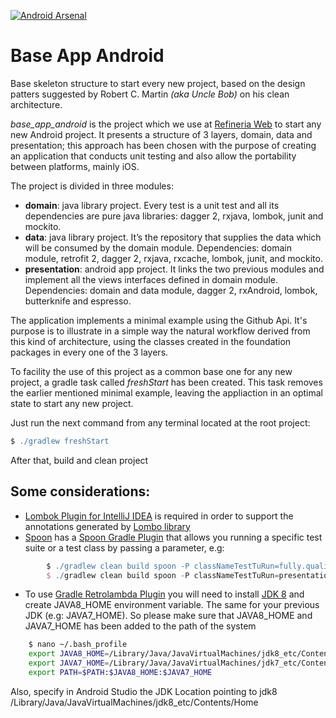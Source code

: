 [![Android Arsenal](https://img.shields.io/badge/Android%20Arsenal-base__app__android-green.svg?style=true)](https://android-arsenal.com/details/1/3040)

Base App Android
================

Base skeleton structure to start every new project, based on the design patters suggested by Robert C. Martin *(aka Uncle Bob)* on his clean architecture.

*base_app_android* is the project which we use at [Refineria Web](http://www.refineriaweb.com/servicios/desarrollo-apps-moviles/) to start any new Android project. It presents a structure of 3 layers, domain, data and presentation; this approach has been chosen with the purpose of creating an application that conducts unit testing and also allow the portability between platforms, mainly iOS.

The project is divided in three modules:
* **domain**: java library project. Every test is a unit test and all its dependencies are pure java libraries: dagger 2, rxjava, lombok, junit and mockito.
* **data**: java library project. It’s the repository that supplies the data which will be consumed by the domain module. Dependencies: domain module, retrofit 2, dagger 2, rxjava, rxcache, lombok, junit, and mockito.
* **presentation**: android app project. It links the two previous modules and implement all the views interfaces defined in domain module. Dependencies: domain and data module, dagger 2, rxAndroid, lombok, butterknife and espresso.

The application implements a minimal example using the Github Api. It's purpose is to illustrate in a simple way the natural workflow derived from this kind of architecture, using the classes created in the foundation packages in every one of the 3 layers. 

To facility the use of this project as a common base one for any new project, a gradle task called *freshStart* has been created. This task removes the earlier mentioned minimal example, leaving the appliaction in an optimal state to start any new project. 

Just run the next command from any terminal located at the root project:

```gradle
$ ./gradlew freshStart
```
After that, build and clean project

## Some considerations:
+ [Lombok Plugin for IntelliJ IDEA](https://github.com/mplushnikov/lombok-intellij-plugin) is required in order to support the annotations generated by [Lombo library](https://github.com/rzwitserloot/lombok)
+ [Spoon](https://github.com/square/spoon) has a [Spoon Gradle Plugin](https://github.com/stanfy/spoon-gradle-plugin) that allows you running a specific test suite or a test class by passing a parameter, e.g:
```gradle
        $ ./gradlew clean build spoon -P classNameTestTuRun=fully.qualified.TestCase
        $ ./gradlew clean build spoon -P classNameTestTuRun=presentation.common.SuiteIntegration
```

+ To use [Gradle Retrolambda Plugin](https://github.com/evant/gradle-retrolambda) you will need to install [JDK 8](http://www.oracle.com/technetwork/java/javase/overview/java8-2100321.html) and create JAVA8_HOME environment variable. The same for your previous JDK (e.g: JAVA7_HOME). So please make sure that JAVA8_HOME and JAVA7_HOME has been added to the path of the system
```bash
    $ nano ~/.bash_profile
	export JAVA8_HOME=/Library/Java/JavaVirtualMachines/jdk8_etc/Contents/Home
	export JAVA7_HOME=/Library/Java/JavaVirtualMachines/jdk7_etc/Contents/Home
	export PATH=$PATH:$JAVA8_HOME:$JAVA7_HOME
```

Also, specify in Android Studio the JDK Location pointing to jdk8
/Library/Java/JavaVirtualMachines/jdk8_etc/Contents/Home
